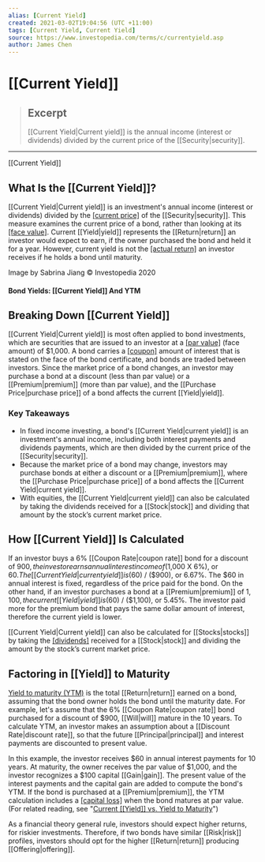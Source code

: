 ```yaml
---
alias: [Current Yield]
created: 2021-03-02T19:04:56 (UTC +11:00)
tags: [Current Yield, Current Yield]
source: https://www.investopedia.com/terms/c/currentyield.asp
author: James Chen
---
```


# [[Current Yield]]

> ## Excerpt
> [[Current Yield|Current yield]] is the annual income (interest or dividends) divided by the current price of the [[Security|security]].

---

[[Current Yield]]
## What Is the [[Current Yield]]?

[[Current Yield|Current yield]] is an investment's annual income (interest or dividends) divided by the [[current price]](https://www.investopedia.com/terms/c/currentprice.asp) of the [[Security|security]]. This measure examines the current price of a bond, rather than looking at its [[face value]](https://www.investopedia.com/terms/f/facevalue.asp). Current [[Yield|yield]] represents the [[Return|return]] an investor would expect to earn, if the owner purchased the bond and held it for a year. However, current yield is not the [[actual return]](https://www.investopedia.com/terms/a/actualreturn.asp) an investor receives if he holds a bond until maturity.

Image by Sabrina Jiang © Investopedia 2020

#### Bond Yields: [[Current Yield]] And YTM

## Breaking Down [[Current Yield]]

[[Current Yield|Current yield]] is most often applied to bond investments, which are securities that are issued to an investor at a [[par value]](https://www.investopedia.com/terms/p/parvalue.asp) (face amount) of $1,000. A bond carries a [[coupon]](https://www.investopedia.com/terms/c/coupon.asp) amount of interest that is stated on the face of the bond certificate, and bonds are traded between investors. Since the market price of a bond changes, an investor may purchase a bond at a discount (less than par value) or a [[Premium|premium]] (more than par value), and the [[Purchase Price|purchase price]] of a bond affects the current [[Yield|yield]].

### Key Takeaways

-   In fixed income investing, a bond's [[Current Yield|current yield]] is an investment's annual income, including both interest payments and dividends payments, which are then divided by the current price of the [[Security|security]]. 
-   Because the market price of a bond may change, investors may purchase bonds at either a discount or a [[Premium|premium]], where the [[Purchase Price|purchase price]] of a bond affects the [[Current Yield|current yield]].
-   With equities, the [[Current Yield|current yield]] can also be calculated by taking the dividends received for a [[Stock|stock]] and dividing that amount by the stock’s current market price.

## How [[Current Yield]] Is Calculated

If an investor buys a 6% [[Coupon Rate|coupon rate]] bond for a discount of $900, the investor earns annual interest income of ($1,000 X 6%), or $60. The [[Current Yield|current yield]] is ($60) / ($900), or 6.67%. The $60 in annual interest is fixed, regardless of the price paid for the bond. On the other hand, if an investor purchases a bond at a [[Premium|premium]] of $1,100, the current [[Yield|yield]] is ($60) / ($1,100), or 5.45%. The investor paid more for the premium bond that pays the same dollar amount of interest, therefore the current yield is lower.

[[Current Yield|Current yield]] can also be calculated for [[Stocks|stocks]] by taking the [[dividends]](https://www.investopedia.com/terms/d/dividend.asp) received for a [[Stock|stock]] and dividing the amount by the stock’s current market price.

## Factoring in [[Yield]] to Maturity

[Yield to maturity (YTM)](https://www.investopedia.com/terms/[[Y|y]]/yieldtomaturity.asp) is the total [[Return|return]] earned on a bond, assuming that the bond owner holds the bond until the maturity date. For example, let's assume that the 6% [[Coupon Rate|coupon rate]] bond purchased for a discount of $900, [[Will|will]] mature in the 10 years. To calculate YTM, an investor makes an assumption about a [[Discount Rate|discount rate]], so that the future [[Principal|principal]] and interest payments are discounted to present value.

In this example, the investor receives $60 in annual interest payments for 10 years. At maturity, the owner receives the par value of $1,000, and the investor recognizes a $100 capital [[Gain|gain]]. The present value of the interest payments and the capital gain are added to compute the bond's YTM. If the bond is purchased at a [[Premium|premium]], the YTM calculation includes a [[capital loss]](https://www.investopedia.com/terms/c/capitalloss.asp) when the bond matures at par value. (For related reading, see "[Current [[Yield]] vs. Yield to Maturity](https://www.investopedia.com/ask/answers/072915/what-relationship-between-current-yield-and-yield-maturity-ytm.asp)")

As a financial theory general rule, investors should expect higher returns, for riskier investments. Therefore, if two bonds have similar [[Risk|risk]] profiles, investors should opt for the higher [[Return|return]] producing [[Offering|offering]].
